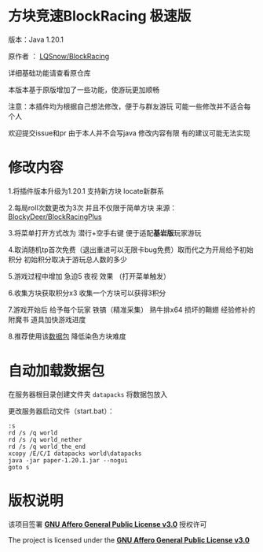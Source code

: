 # 方块竞速BlockRacing 极速版

版本：Java 1.20.1

原作者 ： [LQSnow/BlockRacing](https://github.com/LQSnow/BlockRacing)

详细基础功能请查看原仓库

本版本基于原版增加了一些功能，使游玩更加顺畅

注意：本插件均为根据自己想法修改，便于与群友游玩 可能一些修改并不适合每个人

欢迎提交issue和pr 由于本人并不会写java 修改内容有限 有的建议可能无法实现

# 修改内容
1.将插件版本升级为1.20.1 支持新方块 locate新群系

2.每局roll次数更改为3次 并且不仅限于简单方块 来源：[BlockyDeer/BlockRacingPlus](https://github.com/BlockyDeer/BlockRacingPlus)

3.将菜单打开方式改为 潜行+空手右键 便于适配**基岩版**玩家游玩

4.取消随机tp首次免费（退出重进可以无限卡bug免费）取而代之为开局给予初始积分 初始积分取决于游玩总人数的多少

5.游戏过程中增加 急迫5 夜视 效果 （打开菜单触发）

6.收集方块获取积分x3 收集一个方块可以获得3积分

7.游戏开始后 给予每个玩家 铁镐（精准采集） 熟牛排x64  损坏的鞘翅  经验修补的附魔书 道具加快游戏进度

8.推荐使用该[数据包](https://www.bilibili.com/video/BV1wj41117ke/) 降低染色方块难度

# 自动加载数据包

在服务器根目录创建文件夹 `datapacks` 将数据包放入

更改服务器启动文件（start.bat）：
  ```
:s
rd /s /q world
rd /s /q world_nether
rd /s /q world_the_end
xcopy /E/C/I datapacks world\datapacks
java -jar paper-1.20.1.jar --nogui
goto s
```
# 版权说明

该项目签署 [**GNU Affero General Public License v3.0**](https://github.com/LQSnow/BlockRacing/blob/main/LICENSE) 授权许可

The project is licensed under the [**GNU Affero General Public License v3.0**](https://github.com/LQSnow/BlockRacing/blob/main/LICENSE)

